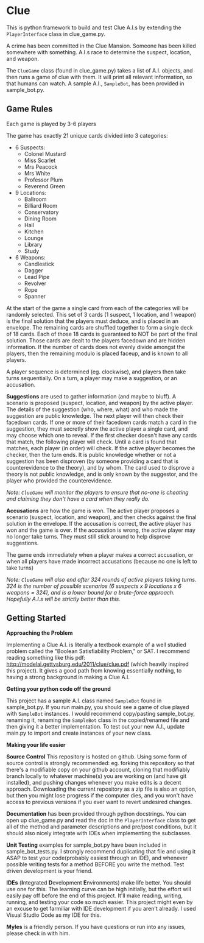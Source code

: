 # Clue
This is python framework to build and test Clue A.I.s by extending the `PlayerInterface` class in clue_game.py.  

A crime has been committed in the Clue Mansion.  Someone has been killed somewhere with something.  A.I.s race to determine the suspect, location, and weapon.

The `ClueGame` class (found in clue_game.py) takes a list of A.I. objects, and then runs a game of clue with them.  It will print all relevant information, so that humans can watch.  A sample A.I., `SampleBot`, has been provided in sample_bot.py.


## Game Rules

Each game is played by 3-6 players

The game has exactly 21 unique cards divided into 3 categories:
  - 6 Suspects:
     - Colonel Mustard
     - Miss Scarlet
     - Mrs Peacock
     - Mrs White
     - Professor Plum
     - Reverend Green
  - 9 Locations:
     - Ballroom
     - Billiard Room
     - Conservatory
     - Dining Room
     - Hall
     - Kitchen
     - Lounge
     - Library
     - Study
  - 6 Weapons:
     - Candlestick
     - Dagger
     - Lead Pipe
     - Revolver
     - Rope
     - Spanner

At the start of the game a single card from each of the categories will be randomly selected.  This set of 3 cards (1 suspect, 1 location, and 1 weapon) is the final solution that the players must deduce, and is placed in an envelope.  The remaining cards are shuffled together to form a single deck of 18 cards.  Each of those 18 cards is guaranteed to NOT be part of the final solution.  Those cards are dealt to the players facedown and are hidden information.  If the number of cards does not evenly divide amongst the players, then the remaining modulo is placed faceup, and is known to all players.

A player sequence is determined (eg. clockwise), and players then take turns sequentially.  On a turn, a player may make a suggestion, or an accusation.

**Suggestions** are used to gather information (and maybe to bluff).  A scenario is proposed (suspect, location, and weapon) by the active player.  The details of the suggestion (who, where, what) and who made the suggestion are public knowledge.  The next player will then check their facedown cards.  If one or more of their facedown cards match a card in the suggestion, they must secretly show the active player a single card, and may choose which one to reveal.  If the first checker doesn't have any cards that match, the following player will check.  Until a card is found that matches, each player (in order) will check.  If the active player becomes the checker, then the turn ends.  It is public knowledge whether or not a suggestion has been disproven (by someone providing a card that is counterevidence to the theory), and by whom.  The card used to disprove a theory is not public knowledge, and is only known by the suggestor, and the player who provided the counterevidence.

*Note: `ClueGame` will monitor the players to ensure that no-one is cheating and claiming they don't have a card when they really do.*

**Accusations** are how the game is won.  The active player proposes a scenario (suspect, location, and weapon), and then checks against the final solution in the envelope.  If the accusation is correct, the active player has won and the game is over.  If the accusation is wrong, the active player may no longer take turns.  They must still stick around to help disprove suggestions.

The game ends immediately when a player makes a correct accusation, or when all players have made incorrect accusations (because no one is left to take turns)

*Note: `ClueGame` will also end after 324 rounds of active players taking turns.  324 is the number of possible scenarios (6 suspects x 9 locations x 6 weapons = 324), and is a lower bound for a brute-force approach.  Hopefully A.I.s will be strictly better than this.*

## Getting Started

**Approaching the Problem**

Implementing a Clue A.I. is literally a textbook example of a well studied problem called the "Boolean Satisfiability Problem," or SAT.  I recommend reading something like this pdf: http://modelai.gettysburg.edu/2011/clue/clue.pdf (which heavily inspired this project).  It gives a good path from knowing essentially nothing, to having a strong background in making a Clue A.I.

**Getting your python code off the ground**

This project has a sample A.I. class named `SampleBot` found in sample_bot.py.  If you run main.py, you should see a game of clue played with `SampleBot` instances.  I would recommend copy/pasting sample_bot.py, renaming it, renaming the `SampleBot` class in the copied/renamed file and then giving it a better implementation.  To test out your new A.I., update main.py to import and create instances of your new class.

**Making your life easier**

**Source Control**
This repository is hosted on github.  Using some form of source control is strongly recommended:
eg. forking this repository so that there's a modifiable copy on your github account, cloning that modifiably branch locally to whatever machine(s) you are working on (and have git installed), and pushing changes whenever you make edits is a decent approach.  Downloading the current repository as a zip file is also an option, but then you might lose progress if the computer dies, and you won't have access to previous versions if you ever want to revert undesired changes.

**Documentation** has been provided through python docstrings.  You can open up clue_game.py and read the doc in the `PlayerInterface` class to get all of the method and parameter descriptions and pre/post conditions, but it should also nicely integrate with IDEs when implementing the subclasses.

**Unit Testing** examples for sample_bot.py have been included in sample_bot_tests.py.  I strongly recommend duplicating that file and using it ASAP to test your code(probably easiest through an IDE), and whenever possible writing tests for a method BEFORE you write the method. Test driven development is your friend.

**IDEs** (**I**ntegrated **D**evelopment **E**nvironments) make life better.  You should use one for this.  The learning curve can be high initially, but the effort will easily pay off before the end of this project.  It'll make reading, writing, running, and testing your code so much easier.  This project might even by an excuse to get farmiliar with IDE development if you aren't already.  I used Visual Studio Code as my IDE for this.

**Myles** is a friendly person.  If you have questions or run into any issues, please check in with him.
